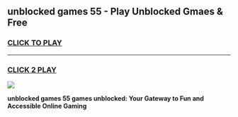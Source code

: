 
## unblocked games 55 - Play Unblocked Gmaes & Free
<h3>
<a href="https://news.freeplayer.one?title=unblocked_games_55&ref=23F">CLICK TO PLAY</a></h3>
<hr>

<h3>
<a href="https://news.freeplayer.one?title=unblocked_games_55&ref=23F">CLICK 2 PLAY</a>
  
</h3>

<a href="https://news.freeplayer.one?title=unblocked_games_55&ref=23F/"><img src="https://clearcache.store/games.png"></a>


**unblocked games 55 games unblocked: Your Gateway to Fun and Accessible Online Gaming**
